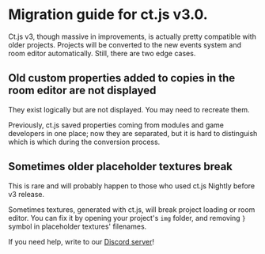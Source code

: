 # Migration guide for ct.js v3.0.

Ct.js v3, though massive in improvements, is actually pretty compatible with older projects. Projects will be converted to the new events system and room editor automatically. Still, there are two edge cases.

## Old custom properties added to copies in the room editor are not displayed

They exist logically but are not displayed. You may need to recreate them.

Previously, ct.js saved properties coming from modules and game developers in one place; now they are separated, but it is hard to distinguish which is which during the conversion process.

## Sometimes older placeholder textures break

This is rare and will probably happen to those who used ct.js Nightly before v3 release.

Sometimes textures, generated with ct.js, will break project loading or room editor. You can fix it by opening your project's `img` folder, and removing `}` symbol in placeholder textures' filenames.

If you need help, write to our [Discord server](https://discord.gg/yuvuDW5)!
